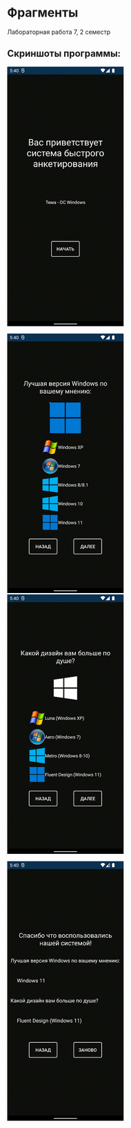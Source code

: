 # Фрагменты
Лабораторная работа 7, 2 семестр

## Скриншоты программы:
![Начальный экран](https://github.com/colesattac/2lab7/blob/main/start.png)

![Вопрос 1](https://github.com/colesattac/2lab7/blob/main/question1.png)
![Вопрос 2](https://github.com/colesattac/2lab7/blob/main/question2.png)

![Результаты](https://github.com/colesattac/2lab7/blob/main/results.png)
